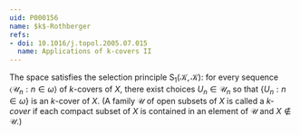 ```yaml
---
uid: P000156
name: $k$-Rothberger
refs:
- doi: 10.1016/j.topol.2005.07.015
  name: Applications of k-covers II
---
```


The space satisfies the selection principle $\mathsf S_1(\mathcal K,\mathcal K)$: for every sequence $\langle \mathscr U_n : n \in \omega \rangle$ of $k$-covers of $X$, there exist choices $U_n \in \mathscr U_n$ so that $\{ U_n :n \in \omega \}$ is an $k$-cover of $X$.
(A family $\mathcal U$ of open subsets of $X$ is called a *$k$-cover* if each compact subset of $X$ is contained in an element of $\mathcal U$ and $X \notin \mathcal U$.)
